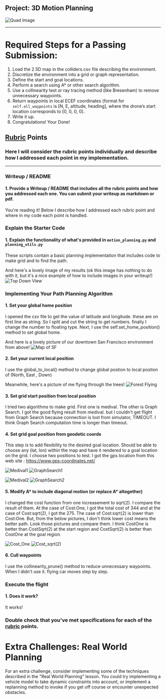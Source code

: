 ## Project: 3D Motion Planning
![Quad Image](./misc/enroute.png)

---


# Required Steps for a Passing Submission:
1. Load the 2.5D map in the colliders.csv file describing the environment.
2. Discretize the environment into a grid or graph representation.
3. Define the start and goal locations.
4. Perform a search using A* or other search algorithm.
5. Use a collinearity test or ray tracing method (like Bresenham) to remove unnecessary waypoints.
6. Return waypoints in local ECEF coordinates (format for `self.all_waypoints` is [N, E, altitude, heading], where the drone’s start location corresponds to [0, 0, 0, 0].
7. Write it up.
8. Congratulations!  Your Done!

## [Rubric](https://review.udacity.com/#!/rubrics/1534/view) Points
### Here I will consider the rubric points individually and describe how I addressed each point in my implementation.  

---
### Writeup / README

#### 1. Provide a Writeup / README that includes all the rubric points and how you addressed each one.  You can submit your writeup as markdown or pdf.  

You're reading it! Below I describe how I addressed each rubric point and where in my code each point is handled.

### Explain the Starter Code

#### 1. Explain the functionality of what's provided in `motion_planning.py` and `planning_utils.py`
These scripts contain a basic planning implementation that includes code to make grid and to find the path.

And here's a lovely image of my results (ok this image has nothing to do with it, but it's a nice example of how to include images in your writeup!)
![Top Down View](./misc/high_up.png)


### Implementing Your Path Planning Algorithm

#### 1. Set your global home position
I opened the csv file to get the value of latitude and longitude. these are on first line as string. So I split and cut the string to get numbers. finally I change the number to floating type.
Next, I use the self.set_home_position() method to set global home.

And here is a lovely picture of our downtown San Francisco environment from above!
![Map of SF](./misc/map.png)

#### 2. Set your current local position
I use the  global_to_local() method to change global postion to local postion of (North, East , Down)

Meanwhile, here's a picture of me flying through the trees!
![Forest Flying](./misc/in_the_trees.png)

#### 3. Set grid start position from local position
I tried two algorithms to make grid. First one is medival. The other is Graph Search.
I got the good flying result from medival. but I couldn't get flight from Graph Search because connection is lost from simulator, TIMEOUT. I think Graph Search computation time is longer than timeout.

#### 4. Set grid goal position from geodetic coords
This step is to add flexibility to the desired goal location. Should be able to choose any (lat, lon) within the map and have it rendered to a goal location on the grid.
I choose two positions to test. I got the gps location from this web site : https://www.gps-coordinates.net/

![Medival1](./result/59MainSt_skeleton.png) ![GraphSearch1](./result/ThreeEmbarcaderoCenter_skeleton.png)

![Medival2](./result/59MainSt_network.png) ![GraphSearch2](./result/ThreeEmbarcaderoCenter_network.png)


#### 5. Modify A* to include diagonal motion (or replace A* altogether)
I changed the cost function from one increasement to sqrt(2). I compare the result of them.
At the case of Cost:One, I got the total cost of 344 and at the case of Cost:sqrt(2), I got the 275.
The case of Cost:sqrt(2) is lower than Cost:One.
But, from the below pictures, I don't think lower cost means the better path. Look those pictures and compare them.
I think CostOne is better than CostSqrt(2) at the start region and CostSqrt(2) is better than CostOne at the goal region.

![Cost_One](./result/ThreeEmbarcaderoCenter_network_IncreaseOne_cost344.png) ![Cost_sqrt(2)](./result/ThreeEmbarcaderoCenter_network_Euclidean_cost275.png)

#### 6. Cull waypoints 
I use the collinearity_prune() method to reduce unnecessary waypoints. When I didn't use it. flying car moves step by step.


### Execute the flight
#### 1. Does it work?
It works!

### Double check that you've met specifications for each of the [rubric](https://review.udacity.com/#!/rubrics/1534/view) points.
  
# Extra Challenges: Real World Planning

For an extra challenge, consider implementing some of the techniques described in the "Real World Planning" lesson. You could try implementing a vehicle model to take dynamic constraints into account, or implement a replanning method to invoke if you get off course or encounter unexpected obstacles.


